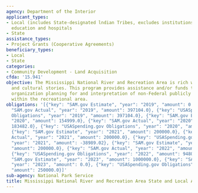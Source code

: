 ```yaml
---
agency: Department of the Interior
applicant_types:
- Local (includes State-designated lndian Tribes, excludes institutions of higher
  education and hospitals
- State
assistance_types:
- Project Grants (Cooperative Agreements)
beneficiary_types:
- Local
- State
categories:
- Community Development - Land Acquisition
cfda: '15.941'
objective: The Mississippi National River and Recreation Area is rich with historical
  and cultural stories. This program provides assistance and/or funds to enhance partner
  organization planning for and interpretation of non-Federal publicly owned lands
  within the recreational area.
obligations: '[{"key": "SAM.gov Estimate", "year": "2019", "amount": 0.0}, {"key":
  "SAM.gov Actual", "year": "2019", "amount": 397104.0}, {"key": "USASpending.gov
  Obligations", "year": "2019", "amount": 397104.0}, {"key": "SAM.gov Estimate", "year":
  "2020", "amount": 154999.0}, {"key": "SAM.gov Actual", "year": "2020", "amount":
  183482.0}, {"key": "USASpending.gov Obligations", "year": "2020", "amount": -105629.99},
  {"key": "SAM.gov Estimate", "year": "2021", "amount": 200000.0}, {"key": "SAM.gov
  Actual", "year": "2021", "amount": 200000.0}, {"key": "USASpending.gov Obligations",
  "year": "2021", "amount": -38989.02}, {"key": "SAM.gov Estimate", "year": "2022",
  "amount": 200000.0}, {"key": "SAM.gov Actual", "year": "2022", "amount": 948000.0},
  {"key": "USASpending.gov Obligations", "year": "2022", "amount": 948000.0}, {"key":
  "SAM.gov Estimate", "year": "2023", "amount": 1000000.0}, {"key": "SAM.gov Actual",
  "year": "2023", "amount": 0.0}, {"key": "USASpending.gov Obligations", "year": "2023",
  "amount": 250000.0}]'
sub-agency: National Park Service
title: Mississippi National River and Recreation Area State and Local Assistance
---
```

